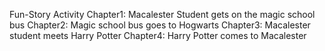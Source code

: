  Fun-Story
Activity
Chapter1: Macalester Student gets on the magic school bus
Chapter2: Magic school bus goes to Hogwarts
Chapter3: Macalester student meets Harry Potter
Chapter4: Harry Potter comes to Macalester
